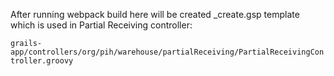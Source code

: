 After running webpack build here will be created _create.gsp template which is used in Partial Receiving controller:

` grails-app/controllers/org/pih/warehouse/partialReceiving/PartialReceivingController.groovy `
